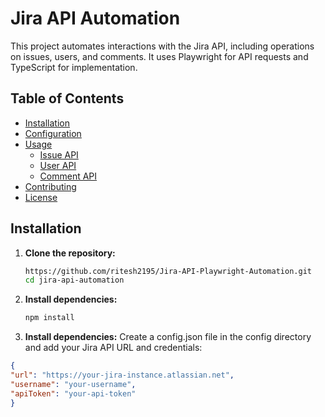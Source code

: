 # Jira API Automation

This project automates interactions with the Jira API, including operations on issues, users, and comments. It uses Playwright for API requests and TypeScript for implementation.

## Table of Contents

- [Installation](#installation)
- [Configuration](#configuration)
- [Usage](#usage)
  - [Issue API](#issue-api)
  - [User API](#user-api)
  - [Comment API](#comment-api)
- [Contributing](#contributing)
- [License](#license)

## Installation

1. **Clone the repository:**

   ```bash
   https://github.com/ritesh2195/Jira-API-Playwright-Automation.git
   cd jira-api-automation
2. **Install dependencies:**

   ```bash
   npm install
3. **Install dependencies:**
  Create a config.json file in the config directory and add your Jira API URL and credentials:
  ```json
{
  "url": "https://your-jira-instance.atlassian.net",
  "username": "your-username",
  "apiToken": "your-api-token"
}
